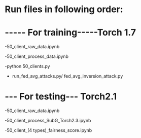 # Run files in following order:
# ----- For training-----Torch 1.7
-50_client_raw_data.ipynb

-50_client_process_data.ipynb

-python 50_clients.py

- run_fed_avg_attacks.py/ fed_avg_inversion_attack.py 


# --- For testing--- Torch2.1
-50_client_raw_data.ipynb

-50_client_process_SubG_Torch2.3.ipynb

-50_client_(4 types)_fairness_score.ipynb
